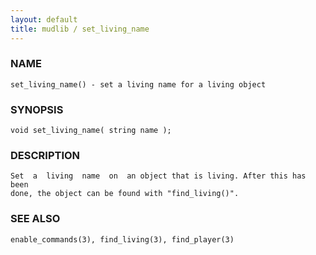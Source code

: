 ```yaml
---
layout: default
title: mudlib / set_living_name
---
```


### NAME

    set_living_name() - set a living name for a living object


### SYNOPSIS

    void set_living_name( string name );


### DESCRIPTION

    Set  a  living  name  on  an object that is living. After this has been
    done, the object can be found with "find_living()".


### SEE ALSO

    enable_commands(3), find_living(3), find_player(3)
